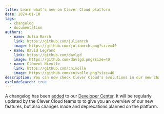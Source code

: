 ```yaml
---
title: Learn what's new on Clever Cloud platform
date: 2024-01-10
tags:
  - changelog
  - documentation
authors:
  - name: Julia March
    link: https://github.com/juliamrch
    image: https://github.com/juliamrch.png?size=40
  - name: David Legrand
    link: https://github.com/davlgd
    image: https://github.com/davlgd.png?size=40
  - name: Clément Nivolle
    link: https://github.com/cnivolle
    image: https://github.com/cnivolle.png?size=40
description: You can now check Clever Cloud's evolutions in our new changelog, RSS feed included
excludeSearch: true
---
```


A changelog has been [added](/changelog) to our [Developer Center](/). It will be regularly updated by the Clever Cloud teams to to give you an overview of our new features, but also changes made and deprecations planned on the platform.

